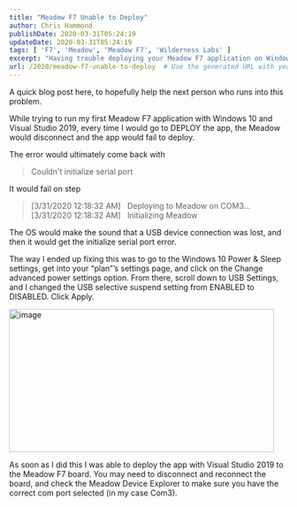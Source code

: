 ```yaml
---
title: "Meadow F7 Unable to Deploy"
author: Chris Hammond
publishDate: 2020-03-31T05:24:19
updateDate: 2020-03-31T05:24:19
tags: [ 'F7', 'Meadow', 'Meadow F7', 'Wilderness Labs' ]
excerpt: "Having trouble deploying your Meadow F7 application on Windows 10? Learn how to fix the 'Couldn't initialize serial port' error with this solution!"
url: /2020/meadow-f7-unable-to-deploy  # Use the generated URL with year
---
```

<p>A quick blog post here, to hopefully help the next person who runs into this problem. </p><p>While trying to run my first Meadow F7 application with Windows 10 and Visual Studio 2019, every time I would go to DEPLOY the app, the Meadow would disconnect and the app would fail to deploy. </p><p>The error would ultimately come back with </p><blockquote><p>Couldn't initialize serial port</p></blockquote><p>It would fail on step</p><blockquote><p>[3/31/2020 12:18:32 AM]&nbsp;&nbsp; Deploying to Meadow on COM3...<br /> [3/31/2020 12:18:32 AM]&nbsp;&nbsp; Initializing Meadow&nbsp;&nbsp;&nbsp;&nbsp;&nbsp;&nbsp;&nbsp;&nbsp;&nbsp;&nbsp;&nbsp;&nbsp;&nbsp;&nbsp;&nbsp;&nbsp;&nbsp; </p></blockquote><p>The OS would make the sound that a USB device connection was lost, and then it would get the initialize serial port error.</p><p>The way I ended up fixing this was to go to the Windows 10 Power &amp; Sleep settings, get into your “plan”’s settings page, and click on the Change advanced power settings option. From there, scroll down to USB Settings, and I changed the USB selective suspend setting from ENABLED to DISABLED. Click Apply.</p><p><a href="/assets/images/PublishThumbnails//open-live-writer/meadow-f7-unable-to-deploy_4af/image_2.png"><img width="479" height="259" title="image" style="display: inline; background-image: none;" alt="image" src="/assets/images/PublishThumbnails//Open-Live-Writer/Meadow-F7-Unable-to-Deploy_4AF/image_thumb.png" border="0"></a></p><p>As soon as I did this I was able to deploy the app with Visual Studio 2019 to the Meadow F7 board. You may need to disconnect and reconnect the board, and check the Meadow Device Explorer to make sure you have the correct com port selected (in my case Com3).</p>

